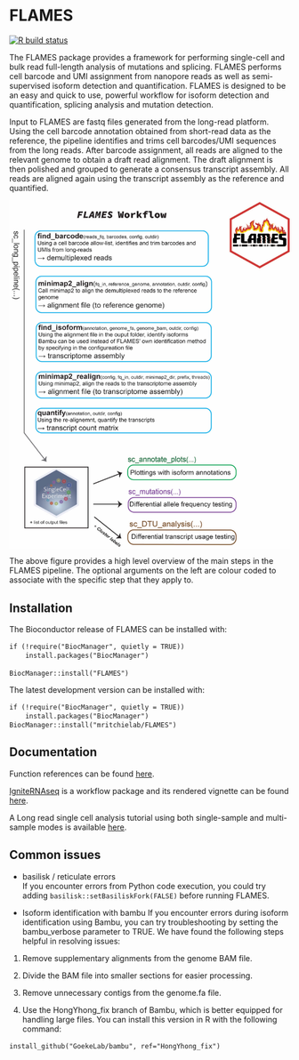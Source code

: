 
# FLAMES

[![R build status](https://github.com/mritchielab/FLAMES/actions/workflows/check-bioc.yml/badge.svg)](https://github.com/mritchielab/FLAMES/actions)

The FLAMES package provides a framework for performing single-cell and bulk read full-length analysis of mutations and splicing. FLAMES performs cell barcode and UMI assignment from nanopore reads as well as semi-supervised isoform detection and quantification. FLAMES is designed to be an easy and quick to use, powerful workflow for isoform detection and quantification, splicing analysis and mutation detection.

Input to FLAMES are fastq files generated from the long-read platform. Using the cell barcode annotation obtained from short-read data as the reference, the pipeline identifies and trims cell barcodes/UMI sequences from the long reads. After barcode assignment, all reads are aligned to the relevant genome to obtain a draft read alignment. The draft alignment is then polished and grouped to generate a consensus transcript assembly. All reads are aligned again using the transcript assembly as the reference and quantified. 

<img align='center' src="vignettes/FLAMESpipeline-01.png">

The above figure provides a high level overview of the main steps in the FLAMES pipeline. The optional arguments on the left are colour coded to associate with the specific step that they apply to.

## Installation

The Bioconductor release of FLAMES can be installed with:
```
if (!require("BiocManager", quietly = TRUE))
    install.packages("BiocManager")

BiocManager::install("FLAMES")
```

The latest development version can be installed with:
```
if (!require("BiocManager", quietly = TRUE))
    install.packages("BiocManager")
BiocManager::install("mritchielab/FLAMES")
```

## Documentation

Function references can be found [here](https://mritchielab.github.io/FLAMES/reference/index.html).

[IgniteRNAseq](https://github.com/ChangqingW/IgniteRNAseq) is a workflow package and its rendered vignette can be found [here](https://changqingw.github.io/IgniteRNAseq/articles/FLAMESWorkflow.html).

A Long read single cell analysis tutorial using both single-sample and multi-sample modes is available [here](https://sefi196.github.io/FLAMESv2_LR_sc_tutorial/).

## Common issues

- basilisk / reticulate errors  
If you encounter errors from Python code execution, you could try adding `basilisk::setBasiliskFork(FALSE)` before running FLAMES.

- Isoform identification with bambu
If you encounter errors during isoform identification using Bambu, you can try troubleshooting by setting the bambu_verbose parameter to TRUE. We have found the following steps helpful in resolving issues:

1. Remove supplementary alignments from the genome BAM file.

2. Divide the BAM file into smaller sections for easier processing.

3. Remove unnecessary contigs from the genome.fa file.

4. Use the HongYhong_fix branch of Bambu, which is better equipped for handling large files. You can install this version in R with the following command: 
```
install_github("GoekeLab/bambu", ref="HongYhong_fix")
```